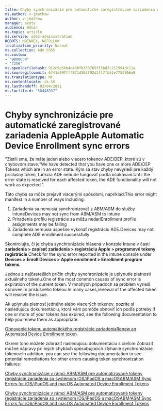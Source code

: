 ```yaml
---
title: Chyby synchronizácie pre automatické zaregistrované zariadenia Apple
ms.author: v-jmathew
author: v-jmathew
manager: scotv
audience: Admin
ms.topic: article
ms.service: o365-administration
ROBOTS: NOINDEX, NOFOLLOW
localization_priority: Normal
ms.collection: Adm_O365
ms.custom:
- "9000654"
- "7256"
ms.openlocfilehash: 912c9e56b4c468fb333769f15bd7c212594dc11a
ms.sourcegitcommit: 6741a997fff871d263f92d3ff7fb61e7755956a9
ms.translationtype: MT
ms.contentlocale: sk-SK
ms.lasthandoff: 03/04/2021
ms.locfileid: "50448937"
---
```

# <a name="apple-automatic-device-enrollment-sync-errors"></a><span data-ttu-id="c0a26-102">Chyby synchronizácie pre automatické zaregistrované zariadenia Apple</span><span class="sxs-lookup"><span data-stu-id="c0a26-102">Apple Automatic Device Enrollment sync errors</span></span>

<span data-ttu-id="c0a26-103">"Zistili sme, že máte jeden alebo viacero tokenov ADE/DEP, ktoré sú v chybovom stave.</span><span class="sxs-lookup"><span data-stu-id="c0a26-103">“We have detected that you have one or more ADE/DEP Tokens which are in an error state.</span></span> <span data-ttu-id="c0a26-104">Kým sa stav chyby nevyrieši pre každý príslušný token, funkcia ADE nebude fungovať podľa očakávaní.</span><span class="sxs-lookup"><span data-stu-id="c0a26-104">Until the error state is resolved for each affected token, the ADE functionality will not work as expected.”.</span></span>

<span data-ttu-id="c0a26-105">Táto chyba sa môže prejaviť viacerými spôsobmi, napríklad:</span><span class="sxs-lookup"><span data-stu-id="c0a26-105">This error might manifest in a number of ways including:</span></span>

1. <span data-ttu-id="c0a26-106">Zariadenia sa nemusia synchronizovať z ABM/ASM do služby Intune</span><span class="sxs-lookup"><span data-stu-id="c0a26-106">Devices may not sync from ABM/ASM to Intune</span></span>
2. <span data-ttu-id="c0a26-107">Priradenia profilu registrácie sa môžu nedarí</span><span class="sxs-lookup"><span data-stu-id="c0a26-107">Enrollment profile assignments may be failing</span></span>
3. <span data-ttu-id="c0a26-108">Zariadenia nemusia úspešne vykonať registráciu ADE.</span><span class="sxs-lookup"><span data-stu-id="c0a26-108">Devices may not complete ADE enrollment successfully</span></span>

<span data-ttu-id="c0a26-109">Skontrolujte, či je chyba synchronizácie hlásená v konzole Intune v časti **zariadenia > zapísať zariadenia > registráciu Apple > programové tokeny registrácie**.</span><span class="sxs-lookup"><span data-stu-id="c0a26-109">Check for the sync error reported in the Intune console under **Devices > Enroll Devices > Apple enrollment > Enrollment program tokens**.</span></span>

<span data-ttu-id="c0a26-110">Jednou z najčastejších príčin chyby synchronizácie je uplynutie platnosti aktuálneho tokenu.</span><span class="sxs-lookup"><span data-stu-id="c0a26-110">One of the most common causes of sync error is expiration of the current token.</span></span> <span data-ttu-id="c0a26-111">V mnohých prípadoch sa problém vyrieši obnovením príslušného tokenu.</span><span class="sxs-lookup"><span data-stu-id="c0a26-111">In many cases,renewal of the affected token will resolve the issue.</span></span>

<span data-ttu-id="c0a26-112">Ak uplynula platnosť jedného alebo viacerých tokenov, pozrite si nasledujúcu dokumentáciu, ktorá vám pomôže obnoviť ich podľa potreby:</span><span class="sxs-lookup"><span data-stu-id="c0a26-112">If one or more of your tokens has expired,  see the following documentation to help you renew them as appropriate:</span></span>

[<span data-ttu-id="c0a26-113">Obnovenie tokenu automatického registrácie zariadenia</span><span class="sxs-lookup"><span data-stu-id="c0a26-113">Renew an Automated Device Enrollment token</span></span>](https://docs.microsoft.com/mem/intune/enrollment/device-enrollment-program-enroll-ios#renew-an-automated-device-enrollment-token)

<span data-ttu-id="c0a26-114">Okrem toho môžete zobraziť nasledujúcu dokumentáciu s cieľom Zobraziť možné nápravy pri iných chybách spôsobujúcich zlyhanie synchronizácie tokenov:</span><span class="sxs-lookup"><span data-stu-id="c0a26-114">In addition, you can see the following documentation to see potential remediations for other errors causing token synchronization failures:</span></span>

[<span data-ttu-id="c0a26-115">Chyby synchronizácie v rámci ABM/ASM pre automatizované tokeny registrácie zariadenia so systémom iOS/iPadOS a macOS</span><span class="sxs-lookup"><span data-stu-id="c0a26-115">ABM/ASM Sync Errors for iOS/iPadOS and macOS Automated Device Enrollment Tokens</span></span>](https://docs.microsoft.com/mem/intune/enrollment/troubleshoot-ios-enrollment-errors#sync-token-errors-between-intune-and-ade-dep)







[<span data-ttu-id="c0a26-116">Chyby synchronizácie v rámci ABM/ASM pre automatizované tokeny registrácie zariadenia so systémom iOS/iPadOS a macOS</span><span class="sxs-lookup"><span data-stu-id="c0a26-116">ABM/ASM Sync Errors for iOS/iPadOS and macOS Automated Device Enrollment Tokens</span></span>](https://docs.microsoft.com/mem/intune/enrollment/troubleshoot-ios-enrollment-errors#resolutions-when-syncing-tokens-between-intune-and-abmasm-for-automated-device-enrollment)
